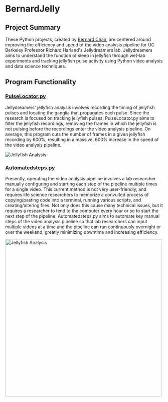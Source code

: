 # BernardJelly
## Project Summary
These Python projects, created by [Bernard Chan]( https://github.com/bernardmc8), are centered around improving the efficiency and speed of the video analysis pipeline for UC Berkeley Professor Richard Harland's Jellydreamers lab. Jellydreamers aims to understand the function of sleep in jellyfish through wet-lab experiments and tracking jellyfish pulse activity using Python video analysis and data science techniques. 

## Program Functionality
### [PulseLocator.py]( https://github.com/bernardmc8/BernardJelly/blob/master/PulseLocator.py)
Jellydreamers' jellyfish analysis involves recording the timing of jellyfish pulses and locating the ganglia that propagates each pulse. Since the research is focused on tracking jellyfish pulses, PulseLocator.py aims to filter the jellyfish recordings, removing the frames in which the jellyfish is not pulsing before the recordings enter the video analysis pipeline. On average, this program cuts the number of frames in a given jellyfish recording by 600%, resulting in a massive, 600% increase in the speed of the video analysis pipeline. 

<img src="https://i.ibb.co/272ZVp1/Screenshot-10.png"
     alt="Jellyfish Analysis" />


### [Automatedsteps.py]( https://github.com/bernardmc8/BernardJelly/blob/master/automatedsteps.py)
Presently, operating the video analysis pipeline involves a lab researcher manually configuring and starting each step of the pipeline multiple times for a single video. This current method is not very user-friendly, and requires life science researchers to memorize a convulted process of copying/pasting code into a terminal, running various scripts, and creating/altering files. Not only does this cause many technical issues, but it requires a researcher to tend to the computer every hour or so to start the next step of the pipeline. Automatedsteps.py aims to automate key manual steps of the video analysis pipeline so that lab researchers can input multiple videos at a time and the pipeline can run continuously overnight or over the weekend, greatly minimizing downtime and increasing efficiency. 

<img src="https://i.ibb.co/CHX7DzP/Screenshot-6.png"
     alt="Jellyfish Analysis" width = "500"/>
